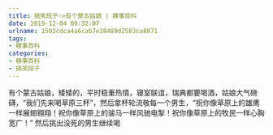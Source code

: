 ```yaml
---
title: 搞笑段子->有个蒙古姑娘 | 糗事百科
date: 2019-12-04 09:32:07
urlname: 1502cdca4a6cab7e38489d2583ca8871
tags: 
- 糗事百科
categories:
- 糗事百科
- 搞笑段子
---
```

有个蒙古姑娘，矮矮的，平时稳重热情，寝室联谊，瑞典都要喝酒，姑娘大气磅礴，“我们先来喝草原三杯”，然后拿杯轮流敬每一个男生，“祝你像草原上的雄鹰一样展翅翱翔！祝你像草原上的骏马一样风驰电掣！祝你像草原上的牧民一样心胸宽广！” 然后挑出没死的男生继续喝


